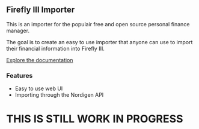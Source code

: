 ## Firefly III Importer

This is an importer for the populair free and open source personal finance manager.

The goal is to create an easy to use importer that anyone can use to import their financial information into Firefly III.

[Explore the documentation](../../wiki)

### Features
- Easy to use web UI
- Importing through the Nordigen API

# THIS IS STILL WORK IN PROGRESS
